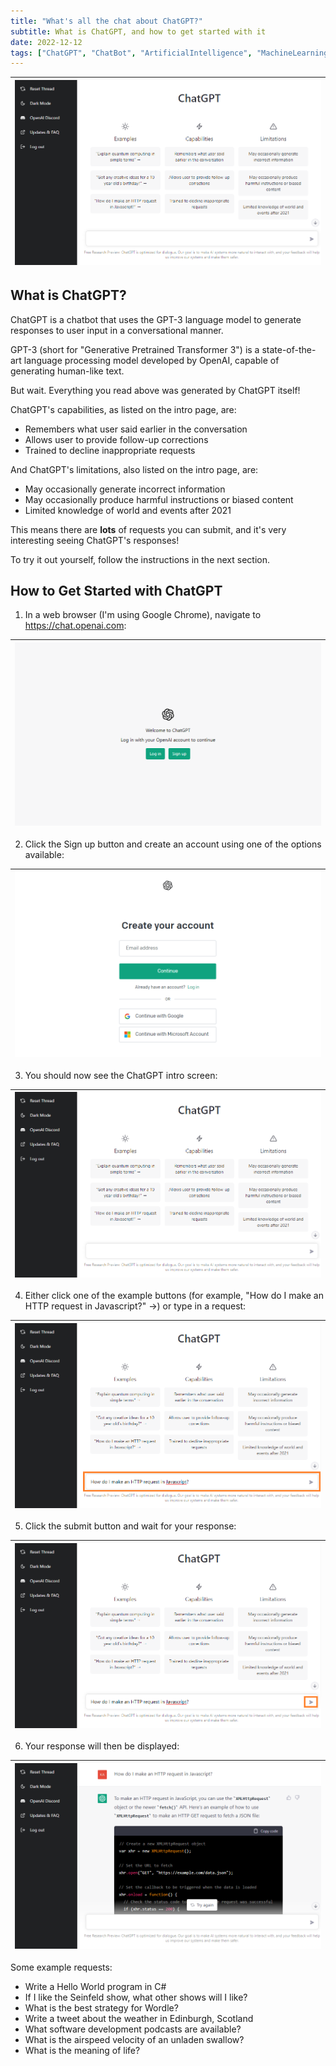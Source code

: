 ```yaml
---
title: "What's all the chat about ChatGPT?"
subtitle: What is ChatGPT, and how to get started with it
date: 2022-12-12
tags: ["ChatGPT", "ChatBot", "ArtificialIntelligence", "MachineLearning", "DeepLearning"]
---
```


|![ChatGPT intro screen](/img/2022-12-12-chatgpt/chatgpt-intro-screen.png "ChatGPT intro screen")|
|-

## What is ChatGPT?

&NewLine;

ChatGPT is a chatbot that uses the GPT-3 language model to generate responses to user input in a conversational manner.

GPT-3 (short for "Generative Pretrained Transformer 3") is a state-of-the-art language processing model developed by OpenAI, capable of generating human-like text.

But wait. Everything you read above was generated by ChatGPT itself!

ChatGPT's capabilities, as listed on the intro page, are:

- Remembers what user said earlier in the conversation
- Allows user to provide follow-up corrections
- Trained to decline inappropriate requests

&NewLine;

And ChatGPT's limitations, also listed on the intro page, are:

- May occasionally generate incorrect information
- May occasionally produce harmful instructions or biased content
- Limited knowledge of world and events after 2021

&NewLine;

This means there are **lots** of requests you can submit, and it's very interesting seeing ChatGPT's responses!

To try it out yourself, follow the instructions in the next section.

&NewLine;

## How to Get Started with ChatGPT

1. In a web browser (I'm using Google Chrome), navigate to https://chat.openai.com:

|![ChatGPT login screen](/img/2022-12-12-chatgpt/chatgpt-login-screen.png "ChatGPT login screen")|
|-|

2. Click the Sign up button and create an account using one of the options available:

|![ChatGPT Create your account screen](/img/2022-12-12-chatgpt/chatgpt-signup-screen.png "ChatGPT Create your account screen")|
|-

3. You should now see the ChatGPT intro screen:

|![ChatGPT intro screen](/img/2022-12-12-chatgpt/chatgpt-intro-screen.png "ChatGPT intro screen")|
|-

4. Either click one of the example buttons (for example, "How do I make an HTTP request in Javascript?" →) or type in a request:

|![ChatGPT with request entered](/img/2022-12-12-chatgpt/chatgpt-request-entered.png "ChatGPT with request entered")|
|-

5. Click the submit button and wait for your response:

|![ChatGPT with submit button highlighted](/img/2022-12-12-chatgpt/chatgpt-click-submit-button.png "ChatGPT with submit button highlighted")|
|-

6. Your response will then be displayed:

|![ChatGPT showing how to make an HTTP request in Javascript](/img/2022-12-12-chatgpt/chatgpt-http-request-javascript.png "ChatGPT showing how to make an HTTP request in Javascript")|
|-

&NewLine;

Some example requests:

- Write a Hello World program in C#
- If I like the Seinfeld show, what other shows will I like?
- What is the best strategy for Wordle?
- Write a tweet about the weather in Edinburgh, Scotland
- What software development podcasts are available?
- What is the airspeed velocity of an unladen swallow?
- What is the meaning of life?